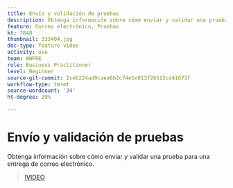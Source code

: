 ```yaml
---
title: Envío y validación de pruebas
description: Obtenga información sobre cómo enviar y validar una prueba para una entrega de correo electrónico.
feature: Correo electrónico, Pruebas
kt: 7848
thumbnail: 333404.jpg
doc-type: feature video
activity: use
team: WWFRE
role: Business Practitioner
level: Beginner
source-git-commit: 2ceb224ad9caea6b2c74e1e813f2b513cd41673f
workflow-type: tm+mt
source-wordcount: '34'
ht-degree: 29%

---
```


# Envío y validación de pruebas

Obtenga información sobre cómo enviar y validar una prueba para una entrega de correo electrónico.

>[!VIDEO](https://video.tv.adobe.com/v/333404)
